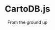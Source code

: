 ---
layout: course
title: "CartoDB.js"
id: "03-cartodbjs-ground-up"
subtitle: From the ground up
categories: Medium
tag: design
time: 1 hour
description_short: Take advantage of the flexibiltity of cartodb.js to create custom webpages.
description_long: more info later
prerequisite:
    - Experience creating multi-layer visualizations in CartoDB
    - Some experience coding in HTML and/or JavaScript
    - Reliable internet access
    - A modern browser like Chrome, Firefox, or Safari
    - A desire to learn!
published: true
vizjson: "http://andye.cartodb.com/api/v2/viz/19de0ce2-3deb-11e4-b07b-0edbca4b5057/viz.json"
mailchimp_id: ???
---